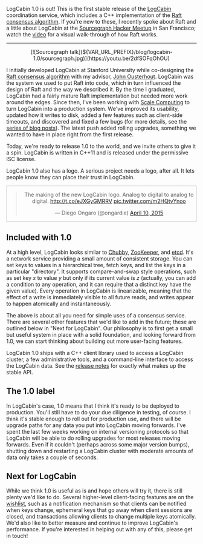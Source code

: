 LogCabin 1.0 is out! This is the first stable release of the
[LogCabin](https://github.com/logcabin/logcabin) coordination service, which
includes a C++ implementation of the
[Raft consensus algorithm](https://raftconsensus.github.io). If you're new
to these, I recently spoke about Raft and a little about LogCabin at the
[Sourcegraph Hacker
Meetup](http://www.meetup.com/Sourcegraph-Hacker-Meetup/events/221199291/) in
San Francisco; watch the [video](https://youtu.be/2dfSOFqOhOU) for a visual
walk-through of how Raft works.

---

<center>
[![Sourcegraph talk](${VAR_URL_PREFIX}/blog/logcabin-1.0/sourcegraph.jpg)](https://youtu.be/2dfSOFqOhOU)
</center>

I initially developed LogCabin at Stanford University while co-designing the
[Raft consensus algorithm](https://raftconsensus.github.io) with my advisor,
[John Ousterhout](https://web.stanford.edu/~ouster/). LogCabin was the system
we used to put Raft into code, which in turn influenced the design of Raft and
the way we described it. By the time I graduated, LogCabin had a fairly mature
Raft implementation but needed more work around the edges. Since then, I've
been working with [Scale Computing](http://www.scalecomputing.com/) to turn
LogCabin into a production system. We've improved its usability, updated how it
writes to disk, added a few features such as client-side timeouts, and
discovered and fixed a few bugs (for more details, see the [series of blog
posts](http://ongardie.net/blog/+logcabin/)). The latest push added rolling
upgrades, something we wanted to have in place right from the first release.

Today, we're ready to release 1.0 to the world, and we invite others to give it
a spin. LogCabin is written in C++11 and is released under the permissive ISC
license.

LogCabin 1.0 also has a logo. A serious project needs a logo, after all. It
lets people know they can place their trust in LogCabin.

<div style="border: 1px solid #ccc">
<center>
<blockquote class="twitter-tweet" lang="en"><p lang="tl" dir="ltr">The making of the new LogCabin logo. Analog to digital to analog to digital. <a href="http://t.co/eJXGyGMRRV">http://t.co/eJXGyGMRRV</a> <a href="http://t.co/m2HQtvYnoo">pic.twitter.com/m2HQtvYnoo</a></p>&mdash; Diego Ongaro (@ongardie) <a href="https://twitter.com/ongardie/status/586396192835153921">April 10, 2015</a></blockquote>
<script async src="//platform.twitter.com/widgets.js" charset="utf-8"></script>
</center>
</div>

Included with 1.0
-----------------

At a high level, LogCabin looks similar to
[Chubby](http://research.google.com/archive/chubby.html),
[ZooKeeper](https://zookeeper.apache.org/), and
[etcd](https://github.com/coreos/etcd). It's a network service providing a
small amount of consistent storage. You can set keys to values in a
hierarchical tree, fetch keys, and list the keys in a particular "directory".
It supports compare-and-swap style operations, such as set key *x* to value *y*
but only if its current value is *z* (actually, you can add a condition to any
operation, and it can require that a distinct key have the given value). Every
operation in LogCabin is linearizable, meaning that the effect of a write is
immediately visible to all future reads, and writes appear to happen atomically
and instantaneously.

The above is about all you need for simple uses of a consensus service. There
are several other features that we'd like to add in the future; these are
outlined below in "Next for LogCabin". Our philosophy is to first get a
small but useful system in place with a solid foundation, and looking forward
from 1.0, we can start thinking about building out more user-facing features.

LogCabin 1.0 ships with a C++ client library used to access a LogCabin cluster,
a few administrative tools, and a command-line interface to access the LogCabin
data. See the [release
notes](https://github.com/logcabin/logcabin/blob/master/RELEASES.md) for
exactly what makes up the stable API.


The 1.0 label
-------------

In LogCabin's case, 1.0 means that I think it's ready to be deployed to
production. You'll still have to do your due diligence in testing, of course. I
think it's stable enough to roll out for production use, and there will be
upgrade paths for any data you put into LogCabin moving forwards. I've spent
the last few weeks working on internal versioning protocols so that LogCabin
will be able to do rolling upgrades for most releases moving forwards. Even
if it couldn't (perhaps across some major version bumps), shutting down and
restarting a LogCabin cluster with moderate amounts of data only takes a couple
of seconds.


Next for LogCabin
-----------------

While we think 1.0 is useful as is and hope others will try it, there is still
plenty we'd like to do. Several higher-level client-facing features are on the
[wishlist](https://github.com/logcabin/logcabin/labels/wishlist), such as a
notification mechanism so that clients can be notified when keys change,
ephemeral keys that go away when client sessions are closed, and transactions
allowing clients to change multiple keys atomically. We'd also like to better
measure and continue to improve LogCabin's performance. If you're interested in
helping out with any of this, please get in touch!
